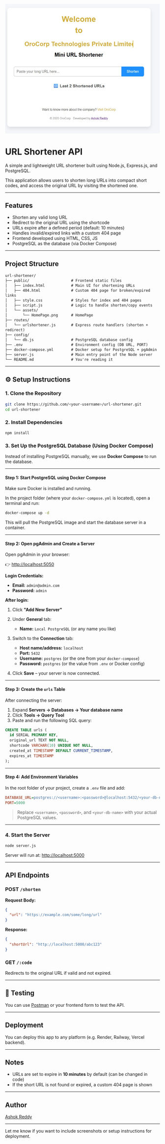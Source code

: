 ![Project Banner](https://raw.githubusercontent.com/Cheluri-AshokReddy/url-shortener/main/public/assets/HomePage.jpg)

#  URL Shortener API

A simple and lightweight URL shortener built using Node.js, Express.js, and PostgreSQL.

This application allows users to shorten long URLs into compact short codes, and access the original URL by visiting the shortened one.

---

##  Features

* Shorten any valid long URL
* Redirect to the original URL using the shortcode
* URLs expire after a defined period (default: 10 minutes)
* Handles invalid/expired links with a custom 404 page
* Frontend developed using HTML, CSS, JS
* PostgreSQL as the database (via Docker Compose)

---

##  Project Structure

```
url-shortener/
├── public/                   # Frontend static files
│   ├── index.html            # Main UI for shortening URLs
│   ├── 404.html              # Custom 404 page for broken/expired links
│   ├── style.css             # Styles for index and 404 pages
│   ├── script.js             # Logic to handle shorten/copy events
│   └── assets/
│       └── HomePage.png      # HomePage
├── routes/
│   └── urlshortener.js       # Express route handlers (shorten + redirect)
├── config/
│   └── db.js                 # PostgreSQL database config
├── .env                      # Environment config (DB URL, PORT)
├── docker-compose.yml        # Docker setup for PostgreSQL + pgAdmin
├── server.js                 # Main entry point of the Node server
└── README.md                 # You're reading it 

```

---

## ⚙ Setup Instructions

### 1. Clone the Repository

```bash
git clone https://github.com/<your-username>/url-shortener.git
cd url-shortener
```

### 2. Install Dependencies

```bash
npm install
```

### 3. Set Up the PostgreSQL Database (Using Docker Compose)

Instead of installing PostgreSQL manually, we use **Docker Compose** to run the database.

---

####  Step 1: Start PostgreSQL using Docker Compose

Make sure Docker is installed and running.

In the project folder (where your `docker-compose.yml` is located), open a terminal and run:

```bash
docker-compose up -d
```

This will pull the PostgreSQL image and start the database server in a container.

---

####  Step 2: Open pgAdmin and Create a Server

Open pgAdmin in your browser:

👉 [http://localhost:5050](http://localhost:5050)

**Login Credentials:**

* **Email:** `admin@admin.com`
* **Password:** `admin`

**After login:**

1. Click **"Add New Server"**
2. Under **General** tab:

   * **Name:** `Local PostgreSQL` (or any name you like)
3. Switch to the **Connection** tab:

   * **Host name/address:** `localhost`
   * **Port:** `5432`
   * **Username:** `postgres` (or the one from your `docker-compose`)
   * **Password:** `postgres` (or the value from `.env` or Docker config)
4. Click **Save** – your server is now connected.

---

####  Step 3: Create the `urls` Table

After connecting the server:

1. Expand **Servers → Databases → Your database name**
2. Click **Tools → Query Tool**
3. Paste and run the following SQL query:

```sql
CREATE TABLE urls (
  id SERIAL PRIMARY KEY,
  original_url TEXT NOT NULL,
  shortcode VARCHAR(10) UNIQUE NOT NULL,
  created_at TIMESTAMP DEFAULT CURRENT_TIMESTAMP,
  expires_at TIMESTAMP
);
```

---

####  Step 4: Add Environment Variables

In the root folder of your project, create a `.env` file and add:

```ini
DATABASE_URL=postgres://<username>:<password>@localhost:5432/<your-db-name>
PORT=5000
```

>  Replace `<username>`, `<password>`, and `<your-db-name>` with your actual PostgreSQL values.

---

### 4. Start the Server

```bash
node server.js
```

Server will run at: [http://localhost:5000](http://localhost:5000)

---

##  API Endpoints

### POST `/shorten`

**Request Body:**

```json
{
  "url": "https://example.com/some/long/url"
}
```

**Response:**

```json
{
  "shortUrl": "http://localhost:5000/abc123"
}
```

### GET `/:code`

Redirects to the original URL if valid and not expired.

---

## 🧪 Testing

You can use [Postman](https://www.postman.com/) or your frontend form to test the API.

---

##  Deployment

You can deploy this app to any platform (e.g. Render, Railway, Vercel backend).

---

##  Notes

* URLs are set to expire in **10 minutes** by default (can be changed in code)
* If the short URL is not found or expired, a custom 404 page is shown

---

##  Author

 [Ashok Reddy](https://www.linkedin.com/in/ashokreddycheluri-740603235/)

---

Let me know if you want to include screenshots or setup instructions for deployment.
